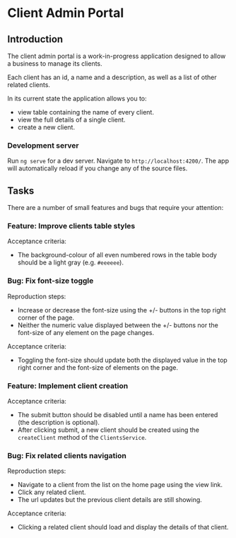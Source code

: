 # Client Admin Portal

## Introduction

The client admin portal is a work-in-progress application designed to allow a business to manage its clients. 

Each client has an id, a name and a description, as well as a list of other related clients.

In its current state the application allows you to:
- view table containing the name of every client.
- view the full details of a single client.
- create a new client.

### Development server

Run `ng serve` for a dev server. Navigate to `http://localhost:4200/`. The app will automatically reload if you change any of the source files.

## Tasks

There are a number of small features and bugs that require your attention:

### Feature: Improve clients table styles

Acceptance criteria:
- The background-colour of all even numbered rows in the table body should be a light gray (e.g. `#eeeeee`).

### Bug: Fix font-size toggle

Reproduction steps:
- Increase or decrease the font-size using the +/- buttons in the top right corner of the page.
- Neither the numeric value displayed between the +/- buttons nor the font-size of any element on the page changes.

Acceptance criteria:
- Toggling the font-size should update both the displayed value in the top right corner and the font-size of elements on the page.

### Feature: Implement client creation 

Acceptance criteria:
- The submit button should be disabled until a name has been entered (the description is optional).
- After clicking submit, a new client should be created using the `createClient` method of the `ClientsService`. 

### Bug: Fix related clients navigation

Reproduction steps:
- Navigate to a client from the list on the home page using the view link.
- Click any related client.
- The url updates but the previous client details are still showing.

Acceptance criteria:
- Clicking a related client should load and display the details of that client.
